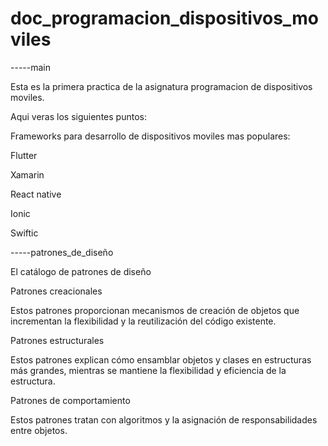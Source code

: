 # doc_programacion_dispositivos_moviles

-----main

Esta es la primera practica de la asignatura programacion de dispositivos moviles.

Aqui veras los siguientes puntos:

Frameworks para desarrollo de dispositivos moviles mas populares:

Flutter

Xamarin

React native

Ionic

Swiftic

-----patrones_de_diseño

El catálogo de patrones de diseño

Patrones creacionales

Estos patrones proporcionan mecanismos de creación de objetos que incrementan la flexibilidad y la reutilización del código existente.

Patrones estructurales

Estos patrones explican cómo ensamblar objetos y clases en estructuras más grandes, mientras se mantiene la flexibilidad y eficiencia de la estructura.

Patrones de comportamiento

Estos patrones tratan con algoritmos y la asignación de responsabilidades entre objetos.
